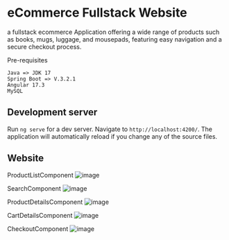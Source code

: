 # eCommerce Fullstack Website

a fullstack ecommerce Application offering a wide range of products such as books, mugs, luggage, and mousepads, featuring easy navigation and a secure checkout process.


Pre-requisites
```
Java =>	JDK 17
Spring Boot => V.3.2.1
Angular 17.3
MySQL	
```



## Development server

Run `ng serve` for a dev server. Navigate to `http://localhost:4200/`. The application will automatically reload if you change any of the source files.

## Website

ProductListComponent
![image](https://github.com/user-attachments/assets/4f2bd3de-d5af-4417-b75f-53042b89b3d1)

SearchComponent
![image](https://github.com/user-attachments/assets/6d6a1f12-6ce5-49e0-b85f-29057b4f660c)

ProductDetailsComponent
![image](https://github.com/user-attachments/assets/f790c0ff-389d-4349-a987-85bdc55eb127)

CartDetailsComponent
![image](https://github.com/user-attachments/assets/2fc47c9e-94d0-4d2c-b730-b91b4e0b817d)

CheckoutComponent
![image](https://github.com/user-attachments/assets/60e7df8b-9fac-4bf2-9395-5269b5c20bac)
